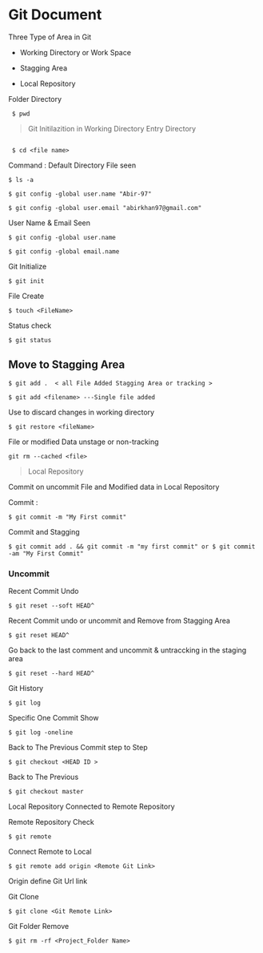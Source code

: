 # Git Document

Three Type of Area in Git 

- Working Directory or Work Space

 - Stagging Area

 - Local Repository
 
  Folder Directory
  
  ```
   $ pwd
  ```
  
  > Git Initilazition in Working Directory
  Entry Directory
  
  
 ``` $ mkdir
 ```
 
 ``` $ cd <file name>```
 
  Command :
   Default Directory File seen 
   
   ```$ ls -a  ```
   
  ```$ git config -global user.name "Abir-97" ```
  
  ``` $ git config -global user.email "abirkhan97@gmail.com" ```
  
  User Name & Email Seen
  
  ``` $ git config -global user.name ```
  
  ``` $ git config -global email.name ```
  
   Git Initialize
   
   ``` $ git init ```
   
   File Create
   
   ``` $ touch <FileName> ```
   
   Status check
   
   ``` $ git status ```
   
   ## Move to Stagging Area 
   
   
   ``` $ git add .  < all File Added Stagging Area or tracking > ```
   
   
   ``` $ git add <filename> ---Single file added ```
   
   
   Use  to discard changes in working directory
   
   
   ``` $ git restore <fileName> ```
   
   
   File or modified Data  unstage or non-tracking
   
   
   ``` git rm --cached <file>  ```
   
   > Local Repository
   
   
   Commit on uncommit File and Modified data in Local Repository
   
   Commit :
   
   
   ``` $ git commit -m "My First commit" ```
   
   Commit and Stagging
   
   ``` $ git commit add . && git commit -m "my first commit" or $ git commit -am "My First Commit" ```
   
   
   ### Uncommit
 
   Recent Commit Undo
 
   ``` $ git reset --soft HEAD^ ```
 
   Recent Commit undo or uncommit and Remove from Stagging Area 
   
   ``` $ git reset HEAD^ ```
    
   Go back to the last comment and uncommit & untraccking  in the staging area
   
   ``` $ git reset --hard HEAD^ ```
   
   Git History 
 
   ``` $ git log ```
 
   Specific  One Commit  Show
   
   ``` $ git log -oneline ```
 
  Back to The Previous Commit step to Step
 
 ``` $ git checkout <HEAD ID > ```
 
  Back to The Previous 
 
 ```
 $ git checkout master
 ```
 
 Local Repository Connected to Remote Repository
 
 Remote Repository Check
 ```
 $ git remote
 
 ```
 
 Connect Remote to Local
 
 ```
 $ git remote add origin <Remote Git Link>
 ```
 
 Origin define Git Url link
 
 Git Clone 
 
 ```
 $ git clone <Git Remote Link>
 ```
   
 Git Folder Remove
 
 ```
 $ git rm -rf <Project_Folder Name>
 ```
  
  
  
 

